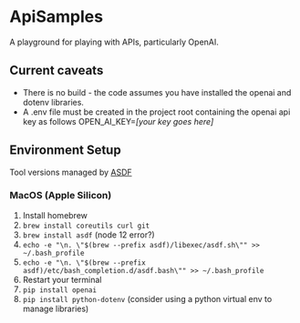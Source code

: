 # ApiSamples
A playground for playing with APIs, particularly OpenAI.

## Current caveats
* There is no build - the code assumes you have installed the openai and dotenv libraries.
* A .env file must be created in the project root containing the openai api key as follows
    OPEN_AI_KEY=_[your key goes here]_

## Environment Setup
Tool versions managed by [ASDF](www.asdf-vm.com)
### MacOS (Apple Silicon)
1. Install homebrew
2. `brew install coreutils curl git`
3. `brew install asdf`  (node 12 error?)
4. `echo -e "\n. \"$(brew --prefix asdf)/libexec/asdf.sh\"" >> ~/.bash_profile`
5. `echo -e "\n. \"$(brew --prefix asdf)/etc/bash_completion.d/asdf.bash\"" >> ~/.bash_profile`
6. Restart your terminal
7. `pip install openai`
8. `pip install python-dotenv` (consider using a python virtual env to manage libraries)
